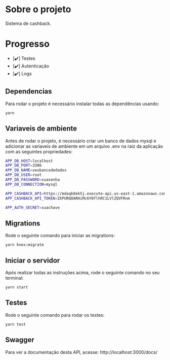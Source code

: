 # Sobre o projeto

Sistema de cashback. 

# Progresso

- [:heavy_check_mark:] Testes
- [:heavy_check_mark:] Autenticação
- [:heavy_check_mark:] Logs


## Dependencias
Para rodar o projeto é necessário instalar todas as dependências usando:
~~~
yarn
~~~

## Variaveis de ambiente
Antes de rodar o projeto, é necessário criar um banco de dados mysql e adicionar as variaveis de ambiente em um arquivo .env na raiz da aplicação com as seguintes propriedades:
```sh
APP_DB_HOST=localhost
APP_DB_PORT=3306
APP_DB_NAME=seubancodedados
APP_DB_USER=root
APP_DB_PASSWORD=suasenha
APP_DB_CONNECTION=mysql

APP_CASHBACK_API=https://mdaqk8ek5j.execute-api.us-east-1.amazonaws.com/v1/cashback?cpf=
APP_CASHBACK_API_TOKEN=ZXPURQOARHiMc6Y0flhRC1LVlZQVFRnm

APP_AUTH_SECRET=suachave
```

## Migrations
Rode o seguinte comando para iniciar as migrations:
~~~
yarn knex:migrate
~~~

## Iniciar o servidor
Após realizar todas as instruções acima, rode o seguinte comando no seu terminal:
~~~
yarn start
~~~

## Testes
Rode o seguinte comando para rodar os testes:
~~~
yarn test
~~~

## Swagger
Para ver a documentação desta API, acesse: http://localhost:3000/docs/